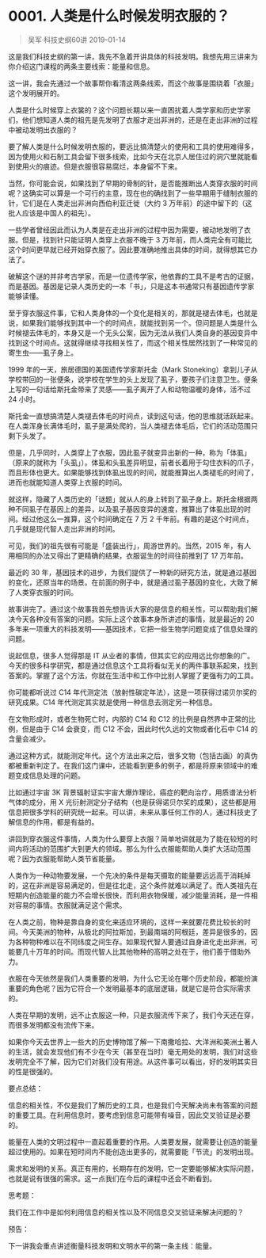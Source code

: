 # 0001. 人类是什么时候发明衣服的？
> 吴军·科技史纲60讲
2019-01-14

这是我们科技史纲的第一讲，我先不急着开讲具体的科技发明。我想先用三讲来为你介绍这门课程的两条主要线索：能量和信息。

这一讲，我会先通过一个故事帮你看清这两条线索，而这个故事是围绕着「衣服」这个发明展开的。

人类是什么时候穿上衣裳的？这个问题长期以来一直困扰着人类学家和历史学家们，他们想知道人类的祖先是先发明了衣服才走出非洲的，还是在走出非洲的过程中被动发明出衣服的？

要了解人类是什么时候发明衣服的，要远比搞清楚火的使用和工具的使用难得多，因为使用火和石制工具会留下很多线索，比如今天在北京人居住过的洞穴里就能看到使用火的痕迹。但是衣服很容易腐烂，本身留不下来。

当然，你可能会说，如果找到了早期的骨制的针，是否能推断出人类穿衣服的时间呢？这确实可以算是一个可行的主意，现在也的确找到了一些早期用于缝制衣服的针，它们是在人类走出非洲向西伯利亚迁徙（大约 3 万年前）的途中留下的（这批人应该是中国人的祖先）。

一些学者曾经因此而认为人类是在走出非洲的过程中因为需要，被动地发明了衣服。但是，找到针只能证明人类穿上衣服不晚于 3 万年前，而人类完全有可能比这个时间更早就已经开始穿衣服了。因此要准确地推出具体的时间，就得想其它办法了。

破解这个谜的并非考古学家，而是一位遗传学家，他依靠的工具不是考古的证据，而是基因。基因是记录人类历史的一本「书」，只是这本书通常只有基因遗传学家能够读懂。

至于穿衣服这件事，它和人类身体的一个变化是相关的，那就是褪去体毛，也就是说，如果我们能够找到其中一个的时间点，就能找到另一个。但问题是人类是什么时候褪去体毛的，本身又是一个无头公案，因为无法从我们人类自身的基因变异中找到这个时间点。这就得继续寻找相关性了，而这个相关性居然找到了一种常见的寄生虫——虱子身上。

1999 年的一天，旅居德国的美国遗传学家斯托金（Mark Stoneking）拿到儿子从学校带回的一张便条，说学校在学生的头上发现了虱子，要孩子们注意卫生。便条上写的一句话给斯托金带来了灵感——虱子离开了人和动物温暖的身体，活不过 24 小时。

斯托金一直想搞清楚人类褪去体毛的时间点，读到这句话，他的思维就活跃起来。在人类浑身长满体毛时，虱子是满处爬的，当人类褪去体毛后，它们的活动范围只剩下头发了。

但是，几乎同时，人类穿上了衣服，因此虱子就变异出新的一种，称为「体虱」（原来的就称为「头虱」）。体虱和头虱差异明显，前者长着用于勾住衣料的爪子，而且形体也更大。如果能够找到体虱出现的时间，就能推算出人类褪毛的时间了，进而也就能知道人类穿上衣服的时间。

就这样，隐藏了人类历史的「谜题」就从人的身上转到了虱子身上。斯托金根据两种不同虱子在基因上的差异，以及虱子基因变异的速度，推算出了体虱出现的时间。经过他这么一推算，这个时间确定在 7 万 2 千年前。有趣的是这个时间点，几乎就是现代智人走出非洲的时间。

可见，我们的祖先很有可能是「盛装出行」，周游世界的。当然，2015 年，有人用相同的办法又得出了更精确的结果，衣服诞生的时间往前推到了 17 万年前。

最近的 30 年，基因技术的进步，为我们提供了一种新的研究方法，就是通过基因的变化，还原当年的场景。在前面的例子中，就是通过虱子基因的变化，大致了解了人类穿衣服的时间。

故事讲完了。通过这个故事我首先想告诉大家的是信息的相关性，可以帮助我们解决今天各种没有答案的问题。实际上这个故事本身所讲述的事情，就是最近的 20 多年来一项重大的科技发明——基因技术，它把一些生物学问题变成了信息处理的问题。

说起信息，很多人觉得那是 IT 从业者的事情，但其实它的应用远比你想象的广。今天的很多科学研究，都是通过信息这个工具将看似无关的两件事联系起来，找到答案的。掌握了这个方法，你就在生活中和工作中比别人掌握了更强有力的工具。

你可能都听说过 C14 年代测定法（放射性碳定年法），这是一项获得过诺贝尔奖的研究成果。C14 年代测定其实就是使用一种信息去测定另一种信息。

在文物形成时，或者生物死亡时，内部的 C14 和 C12 的比例是自然界中正常的比例，但是由于 C14 会衰变，而 C12 不会，因此时代久远的文物或者化石中 C14 的含量会减少。

通过这种方式，就能测定年代。这个方法出来之后，很多文物（包括古画）的真伪都被重新判定了。在我们这门课中，还能看到更多的例子，都是将原来领域中的难题变成信息处理的问题。

比如通过宇宙 3K 背景辐射证实宇宙大爆炸理论，癌症的靶向治疗，用质谱法分析气体的成分，用 X 光衍射测定分子结构（也是获得诺贝尔奖的成果），这些都是用信息把很多学科的研究统一起来。可以讲，未来从事任何工作的人，通过科技史了解信息的作用，都是有益的。

讲回到穿衣服这件事情，人类为什么要穿上衣服？简单地讲就是为了能在较短的时间内将活动的范围扩大到更大的领域。那么为什么衣服能帮助人类扩大活动范围呢？因为衣服能帮助人类节省能量。

人类作为一种动物要发展，一个先决的条件是每天摄取的能量要远远高于消耗掉的，这在非洲是容易满足的，但是往北走，这个条件就难以满足了。而人类祖先在短期内创造能量的能力不会增长很快，而利用衣物保暖，减少能量消耗，是一件相对容易的事情。衣服就满足这个需求。

在人类之前，物种是靠自身的变化来适应环境的，这样一来就要花费比较长的时间。今天美洲的物种，从极北的阿拉斯加，到最南端的阿根廷，差异是很多的，因为各种物种难以在不同纬度之间生存。如果现代智人要通过自身进化走出非洲，可能要几十万年的时间。而现代智人比其他物种的高明之处在于，他们善于借助外力。

衣服在今天依然是我们人类重要的发明，为什么它无论在哪个历史阶段，都能扮演重要的角色呢？因为它符合一个发明最基本的底层逻辑，就是它是符合实际需求的。

人类在早期的发明，远不止衣服这一种，只是衣服流传下来了，我们今天还在穿，而很多发明都没有流传下来。

如果你今天去世界上一些大的历史博物馆了解一下南撒哈拉、大洋洲和美洲土著人的生活，就会发现他们有不少在今天（甚至在当时）毫无用处的发明，我们对这些发明完全不了解，因为它们对我们没有用途。从这件事可以看出，好的发明其实目的性是很强的。

要点总结：

信息的相关性，不仅是我们了解历史的工具，也是我们今天解决尚未有答案的问题的重要工具。在利用信息时，要考虑到信息可能带有噪音，因此交叉验证是必要的。

能量在人类的文明过程中一直起着重要的作用。人类要发展，就需要让创造的能量超过使用的。如果在短时间内不能创造出更多的，就需要能「节流」的发明出现。

需求和发明的关系。真正有用的，长期存在的发明，它一定要能够解决实际问题，也就是说有很强的需求。这一点我们在今后的课程中还会不断看到。

思考题：

我们在工作中是如何利用信息的相关性以及不同信息交叉验证来解决问题的？

预告：

下一讲我会重点讲述衡量科技发明和文明水平的第一条主线：能量。
